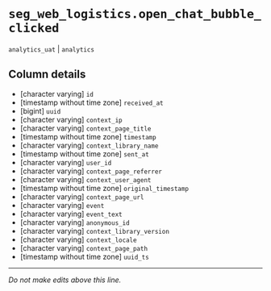 # `seg_web_logistics.open_chat_bubble_clicked`
`analytics_uat` | `analytics`

## Column details
* [character varying] `id`
* [timestamp without time zone] `received_at`
* [bigint]    `uuid`
* [character varying] `context_ip`
* [character varying] `context_page_title`
* [timestamp without time zone] `timestamp`
* [character varying] `context_library_name`
* [timestamp without time zone] `sent_at`
* [character varying] `user_id`
* [character varying] `context_page_referrer`
* [character varying] `context_user_agent`
* [timestamp without time zone] `original_timestamp`
* [character varying] `context_page_url`
* [character varying] `event`
* [character varying] `event_text`
* [character varying] `anonymous_id`
* [character varying] `context_library_version`
* [character varying] `context_locale`
* [character varying] `context_page_path`
* [timestamp without time zone] `uuid_ts`

-------------------------------------------------------------------------------
*Do not make edits above this line.*
